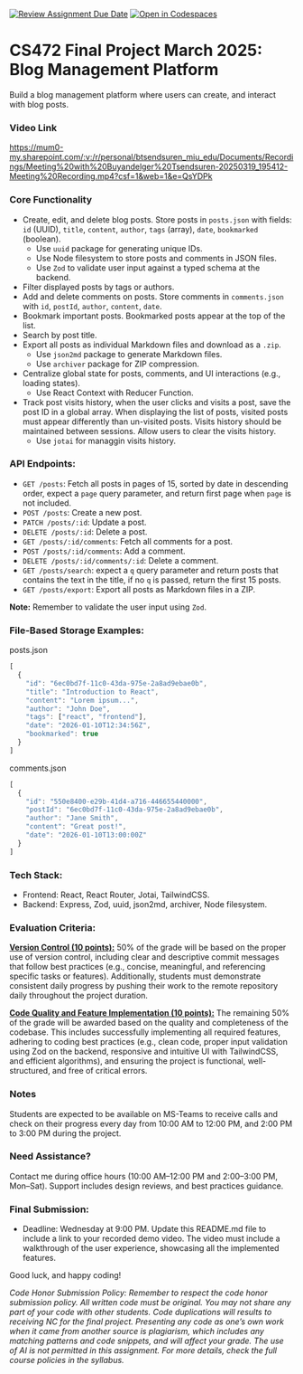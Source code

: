 [![Review Assignment Due Date](https://classroom.github.com/assets/deadline-readme-button-22041afd0340ce965d47ae6ef1cefeee28c7c493a6346c4f15d667ab976d596c.svg)](https://classroom.github.com/a/ERpJHKd2)
[![Open in Codespaces](https://classroom.github.com/assets/launch-codespace-2972f46106e565e64193e422d61a12cf1da4916b45550586e14ef0a7c637dd04.svg)](https://classroom.github.com/open-in-codespaces?assignment_repo_id=18692903)
# CS472 Final Project March 2025: Blog Management Platform
Build a blog management platform where users can create, and interact with blog posts. 

### Video Link
https://mum0-my.sharepoint.com/:v:/r/personal/btsendsuren_miu_edu/Documents/Recordings/Meeting%20with%20Buyandelger%20Tsendsuren-20250319_195412-Meeting%20Recording.mp4?csf=1&web=1&e=QsYDPk

### Core Functionality
* Create, edit, and delete blog posts. Store posts in `posts.json` with fields: `id` (UUID), `title`, `content`, `author`, `tags` (array), `date`, `bookmarked` (boolean).
   * Use `uuid` package for generating unique IDs.
   * Use Node filesystem to store posts and comments in JSON files.
   * Use `Zod` to validate user input against a typed schema at the backend.
* Filter displayed posts by tags or authors.
* Add and delete comments on posts. Store comments in `comments.json` with `id`, `postId`, `author`, `content`, `date`.
* Bookmark important posts. Bookmarked posts appear at the top of the list.
* Search by post title. 
* Export all posts as individual Markdown files and download as a `.zip`.
   * Use `json2md` package to generate Markdown files.
   * Use `archiver` package for ZIP compression.
* Centralize global state for posts, comments, and UI interactions (e.g., loading states).
   * Use React Context with Reducer Function.
* Track post visits history, when the user clicks and visits a post, save the post ID in a global array. When displaying the list of posts, visited posts must appear differently than un-visited posts. Visits history should be maintained between sessions. Allow users to clear the visits history.
   * Use `jotai` for managgin visits history.

### API Endpoints:
* `GET /posts`: Fetch all posts in pages of 15, sorted by date in descending order, expect a `page` query parameter, and return first page when `page` is not included.
* `POST /posts`: Create a new post.
* `PATCH /posts/:id`: Update a post.
* `DELETE /posts/:id`: Delete a post.
* `GET /posts/:id/comments`: Fetch all comments for a post.
* `POST /posts/:id/comments`: Add a comment.
* `DELETE /posts/:id/comments/:id`: Delete a comment.
* `GET /posts/search`: expect a `q` query parameter and return posts that contains the text in the title, if no `q` is passed, return the first 15 posts.
* `GET /posts/export`: Export all posts as Markdown files in a ZIP.
  
**Note:** Remember to validate the user input using `Zod`.

### File-Based Storage Examples:
posts.json

```typescript
[  
  {  
    "id": "6ec0bd7f-11c0-43da-975e-2a8ad9ebae0b",  
    "title": "Introduction to React",  
    "content": "Lorem ipsum...",  
    "author": "John Doe",  
    "tags": ["react", "frontend"],  
    "date": "2026-01-10T12:34:56Z",  
    "bookmarked": true  
  }  
]
```
comments.json

```typescript
[  
  {  
    "id": "550e8400-e29b-41d4-a716-446655440000",  
    "postId": "6ec0bd7f-11c0-43da-975e-2a8ad9ebae0b",  
    "author": "Jane Smith",  
    "content": "Great post!",  
    "date": "2026-01-10T13:00:00Z"  
  }  
]
```
### Tech Stack:
* Frontend: React, React Router, Jotai, TailwindCSS.
* Backend: Express, Zod, uuid, json2md, archiver, Node filesystem.

### Evaluation Criteria:
<ins>**Version Control (10 points):**</ins>
50% of the grade will be based on the proper use of version control, including clear and descriptive commit messages that follow best practices (e.g., concise, meaningful, and referencing specific tasks or features). Additionally, students must demonstrate consistent daily progress by pushing their work to the remote repository daily throughout the project duration.

   
<ins>**Code Quality and Feature Implementation (10 points):**</ins>
The remaining 50% of the grade will be awarded based on the quality and completeness of the codebase. This includes successfully implementing all required features, adhering to coding best practices (e.g., clean code, proper input validation using Zod on the backend, responsive and intuitive UI with TailwindCSS, and efficient algorithms), and ensuring the project is functional, well-structured, and free of critical errors.


### Notes
Students are expected to be available on MS-Teams to receive calls and check on their progress every day from 10:00 AM to 12:00 PM, and 2:00 PM to 3:00 PM during the project.

### Need Assistance?
Contact me during office hours (10:00 AM–12:00 PM and 2:00–3:00 PM, Mon–Sat). Support includes design reviews, and best practices guidance.

### Final Submission:
* Deadline: Wednesday at 9:00 PM. Update this README.md file to include a link to your recorded demo video. The video must include a walkthrough of the user experience, showcasing all the implemented features.

Good luck, and happy coding!

_Code Honor Submission Policy: Remember to respect the code honor submission policy. All written code must be original. You may not share any part of your code with other students. Code duplications will results to receiving NC for the final project. Presenting any code as one’s own work when it came from another source is plagiarism, which includes any matching patterns and code snippets, and will affect your grade. The use of AI is not permitted in this assignment. For more details, check the full course policies in the syllabus._
